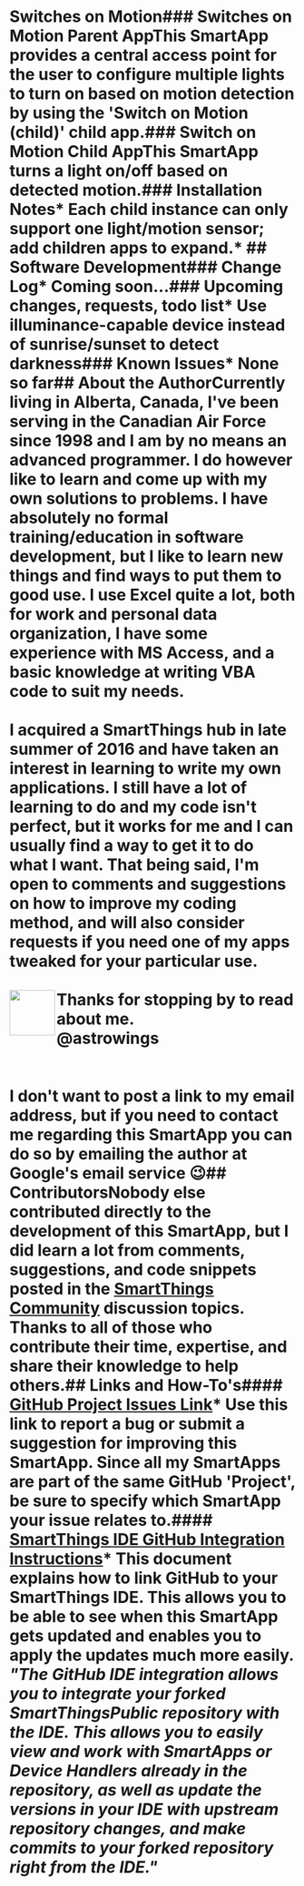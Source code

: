 # Switches on Motion### Switches on Motion Parent AppThis SmartApp provides a central access point for the user to configure multiple lights to turn on based on motion detection by using the 'Switch on Motion (child)' child app.### Switch on Motion Child AppThis SmartApp turns a light on/off based on detected motion.### Installation Notes* Each child instance can only support one light/motion sensor; add children apps to expand.* ## Software Development### Change Log* Coming soon...### Upcoming changes, requests, todo list* Use illuminance-capable device instead of sunrise/sunset to detect darkness### Known Issues* None so far## About the AuthorCurrently living in Alberta, Canada, I've been serving in the Canadian Air Force since 1998 and I am by no means an advanced programmer. I do however like to learn and come up with my own solutions to problems. I have absolutely no formal training/education in software development, but I like to learn new things and find ways to put them to good use. I use Excel quite a lot, both for work and personal data organization, I have some experience with MS Access, and a basic knowledge at writing VBA code to suit my needs.<br><br>I acquired a SmartThings hub in late summer of 2016 and have taken an interest in learning to write my own applications. I still have a lot of learning to do and my code isn't perfect, but it works for me and I can usually find a way to get it to do what I want. That being said, I'm open to comments and suggestions on how to improve my coding method, and will also consider requests if you need one of my apps tweaked for your particular use.<br><br><img src="https://raw.githubusercontent.com/astrowings/SmartThings/master/images/clown.JPG" width="80" height="80" align="left">Thanks for stopping by to read about me.<br>@astrowings<br><br><br>I don't want to post a link to my email address, but if you need to contact me regarding this SmartApp you can do so by emailing the author at Google's email service :wink:## ContributorsNobody else contributed directly to the development of this SmartApp, but I did learn a lot from comments, suggestions, and code snippets posted in the [SmartThings Community](https://community.smartthings.com/) discussion topics. Thanks to all of those who contribute their time, expertise, and share their knowledge to help others.## Links and How-To's#### [GitHub Project Issues Link](https://github.com/astrowings/SmartThings/issues)* Use this link to report a bug or submit a suggestion for improving this SmartApp. Since all my SmartApps are part of the same GitHub 'Project', __be sure to specify which SmartApp your issue relates to__.#### [SmartThings IDE GitHub Integration Instructions](http://docs.smartthings.com/en/latest/tools-and-ide/github-integration.html)* This document explains how to link GitHub to your SmartThings IDE. This allows you to be able to see when this SmartApp gets updated and enables you to apply the updates much more easily. _"The GitHub IDE integration allows you to integrate your forked SmartThingsPublic repository with the IDE. This allows you to easily view and work with SmartApps or Device Handlers already in the repository, as well as update the versions in your IDE with upstream repository changes, and make commits to your forked repository right from the IDE."_
